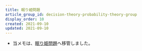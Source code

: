 ```yaml
---
title: 眠り姫問題
article_group_id: decision-theory-probability-theory-group
display_order: 10
created: 2021-09-10
updated: 2021-09-10
---
```

- 当メモは、[眠り姫問題](https://thinktwice.tech/science/paradox/sleeping_beauty_problem/)へ移管しました。